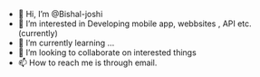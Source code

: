 - 👋 Hi, I’m @Bishal-joshi
- 👀 I’m interested in Developing mobile app, webbsites , API etc.(currently)
- 🌱 I’m currently learning ...
- 💞️ I’m looking to collaborate on interested things
- 📫 How to reach me is through email.

<!---
Bishal-joshi/Bishal-joshi is a ✨ special ✨ repository because its `README.md` (this file) appears on your GitHub profile.
You can click the Preview link to take a look at your changes.
--->
